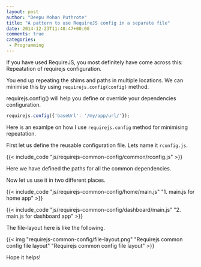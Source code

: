 ```yaml
---
layout: post
author: "Deepu Mohan Puthrote"
title: "A pattern to use RequireJS config in a separate file"
date: 2014-12-23T11:48:47+00:00
comments: true
categories:
 - Programming
---
```


If you have used RequireJS, you most definitely have come across this: Repeatation of requirejs configuration.

You end up repeating the shims and paths in multiple locations. We can minimise this by using `requirejs.config(config)` method.

requirejs.config() will help you define or override your dependencies configuration.

``` js
requirejs.config({'baseUrl': '/my/app/url/'});
```

Here is an examlpe on how I use `requirejs.config` method for minimising repeatation.

First let us define the reusable configuration file. Lets name it `rconfig.js`.

{{< include_code "js/requirejs-common-config/common/rconfig.js" >}}

Here we have defined the paths for all the common dependencies.

Now let us use it in two different places.

{{< include_code "js/requirejs-common-config/home/main.js" "1. main.js for home app" >}}

{{< include_code "js/requirejs-common-config/dashboard/main.js" "2. main.js for dashboard app" >}}

The file-layout here is like the following.

{{< img  "requirejs-common-config/file-layout.png" "Requirejs common config file layout" "Requirejs common config file layout" >}}

Hope it helps!
